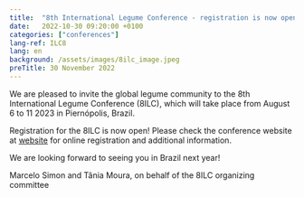 ```yaml
---
title:  "8th International Legume Conference - registration is now open"
date:   2022-10-30 09:20:00 +0100
categories: ["conferences"]
lang-ref: ILC8
lang: en
background: /assets/images/8ilc_image.jpeg
preTitle: 30 November 2022
---
```


We are pleased to invite the global legume community to the 8th International Legume Conference (8ILC), which will take place from August 6 to 11 2023 in Piernópolis, Brazil. 
 
Registration for the 8ILC is now open! Please check the conference website at [website](www.8ilc.com) for online registration and additional information.
 
We are looking forward to seeing you in Brazil next year!
 
Marcelo Simon and Tânia Moura, on behalf of the 8ILC organizing committee
